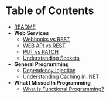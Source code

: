 # Table of Contents

- [README](README.md)
- **Web Services**
  - [Webhooks vs REST](EngineerMindset/web-services/Webhook-vs-REST.md)
  - [WEB API vs REST](EngineerMindset/web-services/API-General-Terms.md)
  - [PUT vs PATCH](EngineerMindset/web-services/Put-vs-Patch.md)
  - [Understanding Sockets](EngineerMindset/web-services/sockets.md)
- **General Programming**
  - [Dependency Injection](EngineerMindset/general-programming/DI-IoC.md)
  - [Understanding Caching in .NET](EngineerMindset/general-programming/caching.md)
- **What I Missed In Programming**
  - [What is Functional Programming?](What_I_Missed_In_Programming/Functional_Programming.md)
